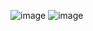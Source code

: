 ![image](https://github.com/wahyu-nugroho-adji/twoogle/assets/135510326/57c7f566-0a92-49a8-855a-7fc13dd1871c)
![image](https://github.com/wahyu-nugroho-adji/twoogle/assets/135510326/f461c873-8146-4622-8a87-9bf81b5f3dda)
